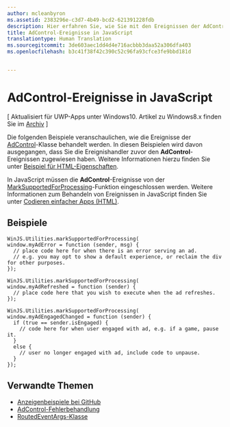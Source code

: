 ```yaml
---
author: mcleanbyron
ms.assetid: 2383296e-c3d7-4b49-bcd2-621391228fdb
description: Hier erfahren Sie, wie Sie mit den Ereignissen der AdControl-Klasse umgehen.
title: AdControl-Ereignisse in JavaScript
translationtype: Human Translation
ms.sourcegitcommit: 3de603aec1dd4d4e716acbbb3daa52a306dfa403
ms.openlocfilehash: b3c41f38f42c390c52c96fa93cfce3fe9bbd181d


---
```


# AdControl-Ereignisse in JavaScript


\[ Aktualisiert für UWP-Apps unter Windows10. Artikel zu Windows8.x finden Sie im [Archiv](http://go.microsoft.com/fwlink/p/?linkid=619132) \]

Die folgenden Beispiele veranschaulichen, wie die Ereignisse der [AdControl](https://msdn.microsoft.com/library/windows/apps/microsoft.advertising.winrt.ui.adcontrol.aspx)-Klasse behandelt werden. In diesen Beispielen wird davon ausgegangen, dass Sie die Ereignishandler zuvor den **AdControl**-Ereignissen zugewiesen haben. Weitere Informationen hierzu finden Sie unter [Beispiel für HTML-Eigenschaften](html-properties-example.md).

In JavaScript müssen die **AdControl**-Ereignisse von der [MarkSupportedForProcessing](http://msdn.microsoft.com/library/windows/apps/Hh967819.aspx)-Funktion eingeschlossen werden. Weitere Informationen zum Behandeln von Ereignissen in JavaScript finden Sie unter [Codieren einfacher Apps (HTML)](https://msdn.microsoft.com/library/windows/apps/hh780660.aspx#adding-event-handlers).

## Beispiele

``` syntax
WinJS.Utilities.markSupportedForProcessing(
window.myAdError = function (sender, msg) {
  // place code here for when there is an error serving an ad.
  // e.g. you may opt to show a default experience, or reclaim the div for other purposes.
});

WinJS.Utilities.markSupportedForProcessing(
window.myAdRefreshed = function (sender) {
  // place code here that you wish to execute when the ad refreshes.
});

WinJS.Utilities.markSupportedForProcessing(
window.myAdEngagedChanged = function (sender) {
  if (true == sender.isEngaged) {
    // code here for when user engaged with ad, e.g. if a game, pause it.
  }
  else {
    // user no longer engaged with ad, include code to unpause.
  }
});
```

## Verwandte Themen

* [Anzeigenbeispiele bei GitHub](http://aka.ms/githubads)
* [AdControl-Fehlerbehandlung](adcontrol-error-handling.md)
* [RoutedEventArgs-Klasse](http://msdn.microsoft.com/library/system.windows.routedeventargs.aspx)

 

 



<!--HONumber=Jul16_HO2-->


